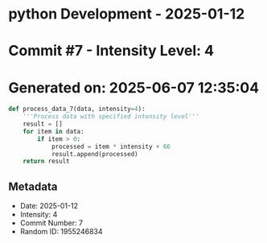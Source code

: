 ﻿# python Development - 2025-01-12
# Commit #7 - Intensity Level: 4
# Generated on: 2025-06-07 12:35:04
```python
def process_data_7(data, intensity=4):
    '''Process data with specified intensity level'''
    result = []
    for item in data:
        if item > 0:
            processed = item * intensity + 66
            result.append(processed)
    return result
```
## Metadata
- Date: 2025-01-12
- Intensity: 4
- Commit Number: 7
- Random ID: 1955246834
